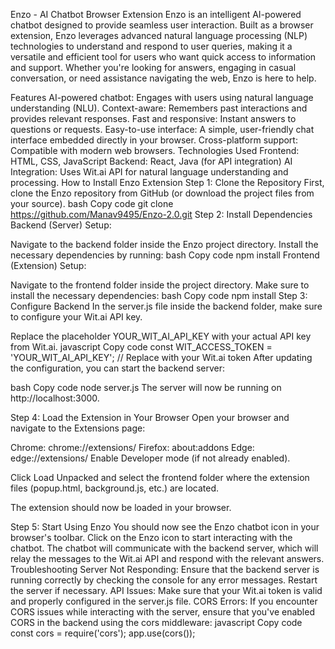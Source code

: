 Enzo - AI Chatbot Browser Extension
Enzo is an intelligent AI-powered chatbot designed to provide seamless user interaction. Built as a browser extension, Enzo leverages advanced natural language processing (NLP) technologies to understand and respond to user queries, making it a versatile and efficient tool for users who want quick access to information and support. Whether you're looking for answers, engaging in casual conversation, or need assistance navigating the web, Enzo is here to help.

Features
AI-powered chatbot: Engages with users using natural language understanding (NLU).
Context-aware: Remembers past interactions and provides relevant responses.
Fast and responsive: Instant answers to questions or requests.
Easy-to-use interface: A simple, user-friendly chat interface embedded directly in your browser.
Cross-platform support: Compatible with modern web browsers.
Technologies Used
Frontend: HTML, CSS, JavaScript
Backend: React, Java (for API integration)
AI Integration: Uses Wit.ai API for natural language understanding and processing.
How to Install Enzo Extension
Step 1: Clone the Repository
First, clone the Enzo repository from GitHub (or download the project files from your source).
bash
Copy code
git clone https://github.com/Manav9495/Enzo-2.0.git
Step 2: Install Dependencies
Backend (Server) Setup:

Navigate to the backend folder inside the Enzo project directory.
Install the necessary dependencies by running:
bash
Copy code
npm install
Frontend (Extension) Setup:

Navigate to the frontend folder inside the project directory.
Make sure to install the necessary dependencies:
bash
Copy code
npm install
Step 3: Configure Backend
In the server.js file inside the backend folder, make sure to configure your Wit.ai API key.

Replace the placeholder YOUR_WIT_AI_API_KEY with your actual API key from Wit.ai.
javascript
Copy code
const WIT_ACCESS_TOKEN = 'YOUR_WIT_AI_API_KEY'; // Replace with your Wit.ai token
After updating the configuration, you can start the backend server:

bash
Copy code
node server.js
The server will now be running on http://localhost:3000.

Step 4: Load the Extension in Your Browser
Open your browser and navigate to the Extensions page:

Chrome: chrome://extensions/
Firefox: about:addons
Edge: edge://extensions/
Enable Developer mode (if not already enabled).

Click Load Unpacked and select the frontend folder where the extension files (popup.html, background.js, etc.) are located.

The extension should now be loaded in your browser.

Step 5: Start Using Enzo
You should now see the Enzo chatbot icon in your browser's toolbar.
Click on the Enzo icon to start interacting with the chatbot.
The chatbot will communicate with the backend server, which will relay the messages to the Wit.ai API and respond with the relevant answers.
Troubleshooting
Server Not Responding: Ensure that the backend server is running correctly by checking the console for any error messages. Restart the server if necessary.
API Issues: Make sure that your Wit.ai token is valid and properly configured in the server.js file.
CORS Errors: If you encounter CORS issues while interacting with the server, ensure that you've enabled CORS in the backend using the cors middleware:
javascript
Copy code
const cors = require('cors');
app.use(cors());
